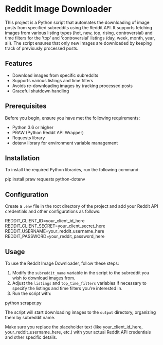 # Reddit Image Downloader

This project is a Python script that automates the downloading of image posts from specified subreddits using the Reddit API. It supports fetching images from various listing types (hot, new, top, rising, controversial) and time filters for the 'top' and 'controversial' listings (day, week, month, year, all). The script ensures that only new images are downloaded by keeping track of previously processed posts.

## Features

- Download images from specific subreddits
- Supports various listings and time filters
- Avoids re-downloading images by tracking processed posts
- Graceful shutdown handling

## Prerequisites

Before you begin, ensure you have met the following requirements:

- Python 3.6 or higher
- PRAW (Python Reddit API Wrapper)
- Requests library
- dotenv library for environment variable management

## Installation

To install the required Python libraries, run the following command:

pip install praw requests python-dotenv


## Configuration

Create a `.env` file in the root directory of the project and add your Reddit API credentials and other configurations as follows:

REDDIT_CLIENT_ID=your_client_id_here
REDDIT_CLIENT_SECRET=your_client_secret_here
REDDIT_USERNAME=your_reddit_username_here
REDDIT_PASSWORD=your_reddit_password_here


## Usage

To use the Reddit Image Downloader, follow these steps:

1. Modify the `subreddit_name` variable in the script to the subreddit you wish to download images from.
2. Adjust the `listings` and `top_time_filters` variables if necessary to specify the listings and time filters you're interested in.
3. Run the script with:

python scraper.py

The script will start downloading images to the `output` directory, organizing them by subreddit name.

Make sure you replace the placeholder text (like your_client_id_here, your_reddit_username_here, etc.) with your actual Reddit API credentials and other specific details. 
